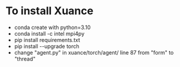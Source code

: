 # To install Xuance
- conda create with python=3.10
- conda install -c intel mpi4py
- pip install requirements.txt
- pip install --upgrade torch
- change "agent.py" in xuance/torch/agent/ line 87 from "form" to "thread"